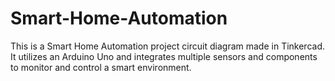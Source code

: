 # Smart-Home-Automation
This is a Smart Home Automation project circuit diagram made in Tinkercad. It utilizes an Arduino Uno and integrates multiple sensors and components to monitor and control a smart environment.
